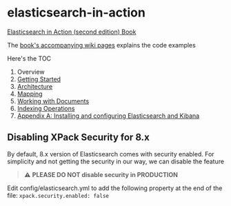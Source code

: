 # elasticsearch-in-action
[Elasticsearch in Action (second edition) Book](https://www.manning.com/books/elasticsearch-in-action-second-edition?utm_source=mkonda&utm_medium=affiliate&utm_campaign=book_konda_elasticsearch_7_23_21&a_aid=mkonda&a_bid=edbc50d4)

The [book's accompanying wiki pages](https://github.com/madhusudhankonda/elasticsearch-in-action/wiki) explains the code examples 

Here's the TOC 

1. Overview
2. [Getting Started](https://github.com/madhusudhankonda/elasticsearch-in-action/wiki/Ch-2:-Getting-Started)
2. [Architecture](https://github.com/madhusudhankonda/elasticsearch-in-action/wiki/Ch-3:-Architecture)
4. [Mapping](https://github.com/madhusudhankonda/elasticsearch-in-action/wiki/Ch-4.-Mapping)
5. [Working with Documents](https://github.com/madhusudhankonda/elasticsearch-in-action/wiki/Ch-5.-Document-Operations)
6. [Indexing Operations](https://github.com/madhusudhankonda/elasticsearch-in-action/wiki/Ch-6-Indexing-Operations)
7. [Appendix A: Installing and configuring Elasticsearch and Kibana](https://github.com/madhusudhankonda/elasticsearch-in-action/wiki/Appendix-A:-Installation)

## Disabling XPack Security for 8.x
By default, 8.x version of Elasticsearch comes with security enabled. For simplicity and not getting the security in our way, we can disable the feature

> :warning: **PLEASE DO NOT disable security in PRODUCTION**

Edit config/elasticsearch.yml to add the following property at the end of the file:
```xpack.security.enabled: false```
